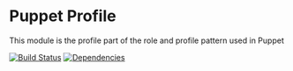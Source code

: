 Puppet Profile
====

This module is the profile part of the role and profile pattern used in Puppet

[![Build Status](https://travis-ci.org/iszak/puppet-profile.svg)](https://travis-ci.org/iszak/puppet-profile)
[![Dependencies](https://gemnasium.com/iszak/puppet-profile.svg)](https://gemnasium.com/iszak/puppet-profile)

